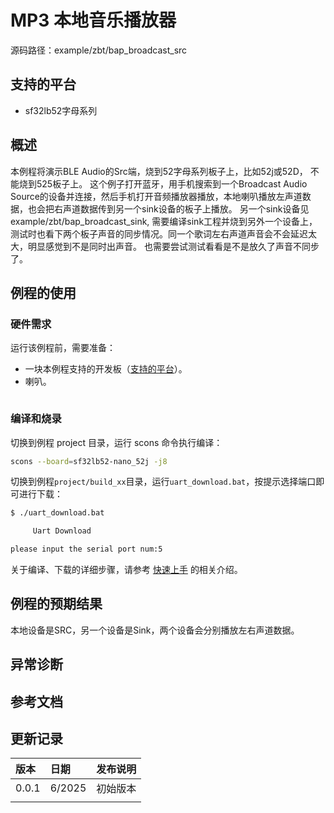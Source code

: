 # MP3 本地音乐播放器

源码路径：example/zbt/bap_broadcast_src

## 支持的平台
<!-- 支持哪些板子和芯片平台 -->
+ sf32lb52字母系列

## 概述
<!-- 例程简介 -->
本例程将演示BLE Audio的Src端，烧到52字母系列板子上，比如52j或52D， 不能烧到525板子上。
这个例子打开蓝牙，用手机搜索到一个Broadcast Audio Source的设备并连接，然后手机打开音频播放器播放，本地喇叭播放左声道数据，也会把右声道数据传到另一个sink设备的板子上播放。
另一个sink设备见example/zbt/bap_broadcast_sink, 需要编译sink工程并烧到另外一个设备上，
测试时也看下两个板子声音的同步情况。同一个歌词左右声道声音会不会延迟太大，明显感觉到不是同时出声音。 也需要尝试测试看看是不是放久了声音不同步了。

## 例程的使用
<!-- 说明如何使用例程，比如连接哪些硬件管脚观察波形，编译和烧写可以引用相关文档。
对于 rt_device 的例程，还需要把本例程用到的配置开关列出来，比如 PWM 例程用到了 PWM1，需要在 onchip 菜单里使能 PWM1 -->

### 硬件需求
运行该例程前，需要准备：
+ 一块本例程支持的开发板（[支持的平台](quick_start)）。
+ 喇叭。

```{warning}

```



### 编译和烧录

切换到例程 project 目录，运行 scons 命令执行编译：

```bash
scons --board=sf32lb52-nano_52j -j8
```

切换到例程`project/build_xx`目录，运行`uart_download.bat`，按提示选择端口即可进行下载：

```bash
$ ./uart_download.bat

     Uart Download

please input the serial port num:5
```

关于编译、下载的详细步骤，请参考 [快速上手](quick_start) 的相关介绍。

## 例程的预期结果
<!-- 说明例程运行结果，比如哪几个灯会亮，会打印哪些 log，以便用户判断例程是否正常运行，运行结果可以结合代码分步骤说明 -->
本地设备是SRC，另一个设备是Sink，两个设备会分别播放左右声道数据。



## 异常诊断

## 参考文档
<!-- 对于 rt_device 的示例，rt-thread 官网文档提供的较详细说明，可以在这里添加网页链接，例如，参考 RT-Thread 的 [RTC 文档](https://www.rt-thread.org/document/site/#/rt-thread-version/rt-thread-standard/programming-manual/device/rtc/rtc) -->

## 更新记录
|版本 |日期   |发布说明 |
|:---|:---|:---|
|0.0.1 |6/2025 |初始版本 |
| | | |
